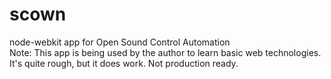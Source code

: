 scown
=====

node-webkit app for Open Sound Control Automation  
Note: This app is being used by the author to learn basic web technologies.  
It's quite rough, but it does work. Not production ready.

